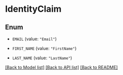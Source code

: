 # IdentityClaim

## Enum


* `EMAIL` (value: `"Email"`)

* `FIRST_NAME` (value: `"FirstName"`)

* `LAST_NAME` (value: `"LastName"`)


[[Back to Model list]](../README.md#documentation-for-models) [[Back to API list]](../README.md#documentation-for-api-endpoints) [[Back to README]](../README.md)


